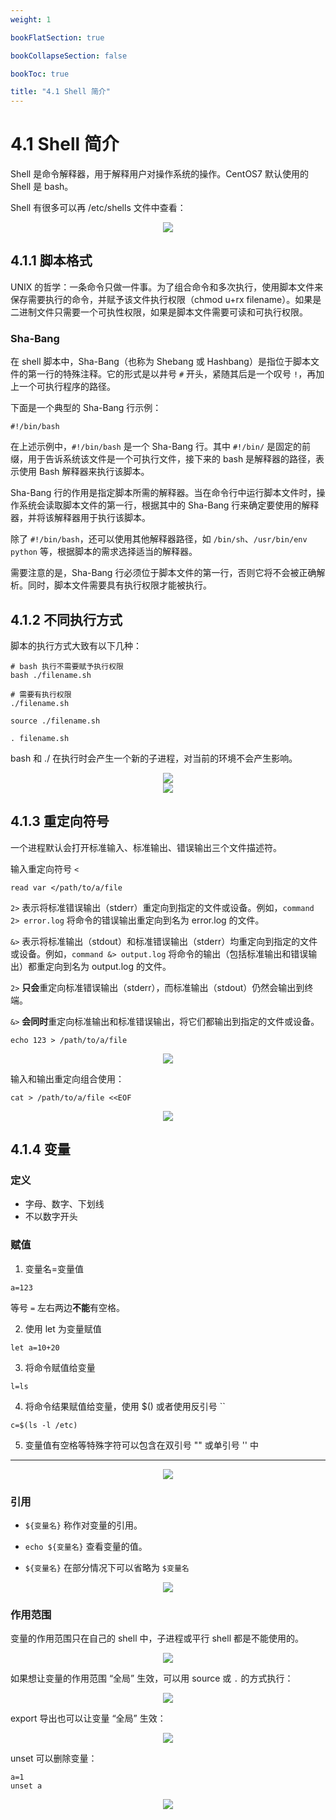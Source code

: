 ```yaml
---
weight: 1

bookFlatSection: true

bookCollapseSection: false

bookToc: true

title: "4.1 Shell 简介"
---
```


# 4.1 Shell 简介

Shell 是命令解释器，用于解释用户对操作系统的操作。CentOS7 默认使用的 Shell 是 bash。

Shell 有很多可以再 /etc/shells 文件中查看：

<div align="center"><img src="https://cdn.xiaobinqt.cn/xiaobinqt.io/20230628/1ff1ac3c90164b56b212d53fea91ca85.png" width=  /></div>

## 4.1.1 脚本格式

UNIX 的哲学：一条命令只做一件事。为了组合命令和多次执行，使用脚本文件来保存需要执行的命令，并赋予该文件执行权限（chmod u+rx filename）。如果是二进制文件只需要一个可执性权限，如果是脚本文件需要可读和可执行权限。

### Sha-Bang

在 shell 脚本中，Sha-Bang（也称为 Shebang 或 Hashbang）是指位于脚本文件的第一行的特殊注释。它的形式是以井号 `#` 开头，紧随其后是一个叹号 `!`，再加上一个可执行程序的路径。

下面是一个典型的 Sha-Bang 行示例：

```shell
#!/bin/bash
```

在上述示例中，`#!/bin/bash` 是一个 Sha-Bang 行。其中 `#!/bin/` 是固定的前缀，用于告诉系统该文件是一个可执行文件，接下来的 bash 是解释器的路径，表示使用 Bash 解释器来执行该脚本。

Sha-Bang 行的作用是指定脚本所需的解释器。当在命令行中运行脚本文件时，操作系统会读取脚本文件的第一行，根据其中的 Sha-Bang 行来确定要使用的解释器，并将该解释器用于执行该脚本。

除了 `#!/bin/bash`，还可以使用其他解释器路径，如 `/bin/sh`、`/usr/bin/env python` 等，根据脚本的需求选择适当的解释器。

需要注意的是，Sha-Bang 行必须位于脚本文件的第一行，否则它将不会被正确解析。同时，脚本文件需要具有执行权限才能被执行。

## 4.1.2 不同执行方式

脚本的执行方式大致有以下几种：

```shell
# bash 执行不需要赋予执行权限
bash ./filename.sh

# 需要有执行权限
./filename.sh

source ./filename.sh

. filename.sh
```

bash 和 ./ 在执行时会产生一个新的子进程，对当前的环境不会产生影响。

<div align="center"><img src="https://cdn.xiaobinqt.cn/xiaobinqt.io/20230628/253e457a7ac6486789b35e935d097753.png" width=  /></div>

<div align="center"><img src="https://cdn.xiaobinqt.cn/xiaobinqt.io/20230628/a8be1177c7634f1ba7f8ffca9664aeb6.png" width=  /></div>

## 4.1.3 重定向符号

一个进程默认会打开标准输入、标准输出、错误输出三个文件描述符。

输入重定向符号 `<`

```shell
read var </path/to/a/file
```

`2>` 表示将标准错误输出（stderr）重定向到指定的文件或设备。例如，`command 2> error.log` 将命令的错误输出重定向到名为 error.log 的文件。

`&>` 表示将标准输出（stdout）和标准错误输出（stderr）均重定向到指定的文件或设备。例如，`command &> output.log` 将命令的输出（包括标准输出和错误输出）都重定向到名为 output.log 的文件。

`2>` **只会**重定向标准错误输出（stderr），而标准输出（stdout）仍然会输出到终端。

`&>` **会同时**重定向标准输出和标准错误输出，将它们都输出到指定的文件或设备。

```shell
echo 123 > /path/to/a/file
```

<div align="center"><img src="https://cdn.xiaobinqt.cn/xiaobinqt.io/20230628/6a0e461be1704383ad5c4dc55afd2945.png" width=  /></div>

输入和输出重定向组合使用：

```shell
cat > /path/to/a/file <<EOF
```

<div align="center"><img src="https://cdn.xiaobinqt.cn/xiaobinqt.io/20230628/790cd3aa281a4e0184395c95ff6b34cb.png" width=  /></div>

## 4.1.4 变量

### 定义

+ 字母、数字、下划线
+ 不以数字开头

### 赋值

1. 变量名=变量值

```shell
a=123
```

等号 `=` 左右两边**不能**有空格。

2. 使用 let 为变量赋值

```shell
let a=10+20
```

3. 将命令赋值给变量

```shell
l=ls
```

4. 将命令结果赋值给变量，使用 $() 或者使用反引号 ``

```shell
c=$(ls -l /etc)
```

5. 变量值有空格等特殊字符可以包含在双引号 "" 或单引号 '' 中

---

<div align="center"><img src="https://cdn.xiaobinqt.cn/xiaobinqt.io/20230629/932d2b81c0504f4296c962aa995a25bf.png" width=  /></div>

### 引用

+ `${变量名}` 称作对变量的引用。

+ `echo ${变量名}` 查看变量的值。

+ `${变量名}` 在部分情况下可以省略为 `$变量名`

<div align="center"><img src="https://cdn.xiaobinqt.cn/xiaobinqt.io/20230629/106afd9a622a4fab8715cd03e94e2ff5.png" width=  /></div>

### 作用范围

变量的作用范围只在自己的 shell 中，子进程或平行 shell 都是不能使用的。

<div align="center"><img src="https://cdn.xiaobinqt.cn/xiaobinqt.io/20230629/331516b9b2484eaaa4dc5098799f4b8a.png" width=  /></div>

如果想让变量的作用范围 “全局” 生效，可以用 source 或 `.` 的方式执行：

<div align="center"><img src="https://cdn.xiaobinqt.cn/xiaobinqt.io/20230629/526b61fd41fd430fa0a715bc339a1899.png" width=  /></div>

export 导出也可以让变量 “全局” 生效：

<div align="center"><img src="https://cdn.xiaobinqt.cn/xiaobinqt.io/20230629/9015d18f480041f9a81c89f055b8bc4d.png" width=  /></div>

unset 可以删除变量：

```shell
a=1
unset a
```

<div align="center"><img src="https://cdn.xiaobinqt.cn/xiaobinqt.io/20230629/7fe649fef1994079a3309b44dd97ca31.png" width=  /></div>













